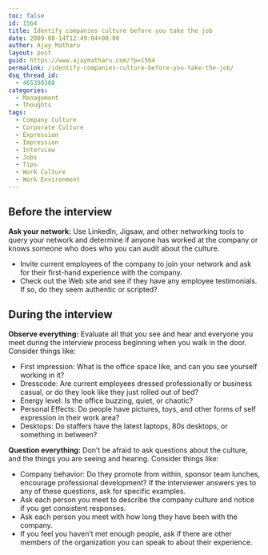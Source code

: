 ```yaml
---
toc: false
id: 1564
title: Identify companies culture before you take the job
date: 2009-08-14T12:49:04+00:00
author: Ajay Matharu
layout: post
guid: https://www.ajaymatharu.com/?p=1564
permalink: /identify-companies-culture-before-you-take-the-job/
dsq_thread_id:
  - 465390308
categories:
  - Management
  - Thoughts
tags:
  - Company Culture
  - Corporate Culture
  - Expression
  - Impression
  - Interview
  - Jobs
  - Tips
  - Work Culture
  - Work Environment
---
```

## Before the interview

**Ask your network:** Use LinkedIn, Jigsaw, and other networking tools to query your network and determine if anyone has worked at the company or knows someone who does who you can audit about the culture.

  * Invite current employees of the company to join your network and ask for their first-hand experience with the company.
  * Check out the Web site and see if they have any employee testimonials. If so, do they seem authentic or scripted?

## During the interview

**Observe everything:** Evaluate all that you see and hear and everyone you meet during the interview process beginning when you walk in the door. Consider things like:

  * First impression: What is the office space like, and can you see yourself working in it?
  * Dresscode: Are current employees dressed professionally or business casual, or do they look like they just rolled out of bed?
  * Energy level: Is the office buzzing, quiet, or chaotic?
  * Personal Effects: Do people have pictures, toys, and other forms of self expression in their work area?
  * Desktops: Do staffers have the latest laptops, 80s desktops, or something in between?

**Question everything:** Don’t be afraid to ask questions about the culture, and the things you are seeing and hearing. Consider things like:

  * Company behavior: Do they promote from within, sponsor team lunches, encourage professional development? If the interviewer answers yes to any of these questions, ask for specific examples.
  * Ask each person you meet to describe the company culture and notice if you get consistent responses.
  * Ask each person you meet with how long they have been with the company.
  * If you feel you haven’t met enough people, ask if there are other members of the organization you can speak to about their experience.
